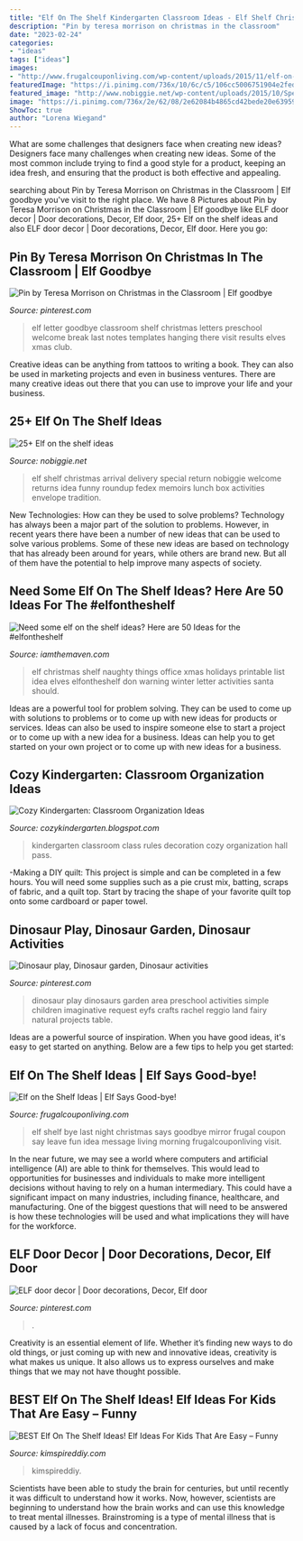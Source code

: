 ```yaml
---
title: "Elf On The Shelf Kindergarten Classroom Ideas - Elf Shelf Christmas Arrival Delivery Special Return Nobiggie Welcome Returns Idea Funny Roundup Fedex Memoirs Lunch Box Activities Envelope Tradition"
description: "Pin by teresa morrison on christmas in the classroom"
date: "2023-02-24"
categories:
- "ideas"
tags: ["ideas"]
images:
- "http://www.frugalcouponliving.com/wp-content/uploads/2015/11/elf-on-the-shelf-ideas-goodbye-frugal-coupon-living.jpg"
featuredImage: "https://i.pinimg.com/736x/10/6c/c5/106cc5006751904e2fed44de04aeb161.jpg"
featured_image: "http://www.nobiggie.net/wp-content/uploads/2015/10/Special-delivery-25-MORE-elf-on-the-shelf-ideas-NoBiggie.net_.jpg"
image: "https://i.pinimg.com/736x/2e/62/08/2e62084b4865cd42bede20e63959d4c8--classroom-crafts-classroom-ideas.jpg"
ShowToc: true
author: "Lorena Wiegand"
---
```



What are some challenges that designers face when creating new ideas?
Designers face many challenges when creating new ideas. Some of the most common include trying to find a good style for a product, keeping an idea fresh, and ensuring that the product is both effective and appealing.

	

		
searching about Pin by Teresa Morrison on Christmas in the Classroom | Elf goodbye you've visit to the right place. We have 8 Pictures about Pin by Teresa Morrison on Christmas in the Classroom | Elf goodbye like ELF door decor | Door decorations, Decor, Elf door, 25+ Elf on the shelf ideas and also ELF door decor | Door decorations, Decor, Elf door. Here you go:
		
    
## Pin By Teresa Morrison On Christmas In The Classroom | Elf Goodbye

<img loading=lazy src="https://i.pinimg.com/736x/2e/62/08/2e62084b4865cd42bede20e63959d4c8--classroom-crafts-classroom-ideas.jpg" onerror="this.onerror=null;this.src='https://tse1.mm.bing.net/th?id=OIP.w7K0Upy2xK6_BA6UMNc1xgHaJ4&amp;pid=15.1';" alt="Pin by Teresa Morrison on Christmas in the Classroom | Elf goodbye">

_Source: pinterest.com_

>elf letter goodbye classroom shelf christmas letters preschool welcome break last notes templates hanging there visit results elves xmas club. 

	

Creative ideas can be anything from tattoos to writing a book. They can also be used in marketing projects and even in business ventures. There are many creative ideas out there that you can use to improve your life and your business.

    
## 25+ Elf On The Shelf Ideas

<img loading=lazy src="http://www.nobiggie.net/wp-content/uploads/2015/10/Special-delivery-25-MORE-elf-on-the-shelf-ideas-NoBiggie.net_.jpg" onerror="this.onerror=null;this.src='https://tse1.mm.bing.net/th?id=OIP.um9EgBQRUzRvLagolActpwHaLR&amp;pid=15.1';" alt="25+ Elf on the shelf ideas">

_Source: nobiggie.net_

>elf shelf christmas arrival delivery special return nobiggie welcome returns idea funny roundup fedex memoirs lunch box activities envelope tradition. 

	

New Technologies: How can they be used to solve problems?
Technology has always been a major part of the solution to problems. However, in recent years there have been a number of new ideas that can be used to solve various problems. Some of these new ideas are based on technology that has already been around for years, while others are brand new. But all of them have the potential to help improve many aspects of society.

    
## Need Some Elf On The Shelf Ideas? Here Are 50 Ideas For The #elfontheshelf

<img loading=lazy src="http://themavenofsocialmedia.com/wp-content/uploads/2013/01/50-ideas-for-eots.jpg" onerror="this.onerror=null;this.src='https://tse3.mm.bing.net/th?id=OIP.SKtYjKDbb7h8hMeVAXYRkQHaP0&amp;pid=15.1';" alt="Need some elf on the shelf ideas? Here are 50 Ideas for the #elfontheshelf">

_Source: iamthemaven.com_

>elf christmas shelf naughty things office xmas holidays printable list idea elves elfontheshelf don warning winter letter activities santa should. 

	

Ideas are a powerful tool for problem solving. They can be used to come up with solutions to problems or to come up with new ideas for products or services. Ideas can also be used to inspire someone else to start a project or to come up with a new idea for a business. Ideas can help you to get started on your own project or to come up with new ideas for a business.

    
## Cozy Kindergarten: Classroom Organization Ideas

<img loading=lazy src="https://1.bp.blogspot.com/-5w7XsnX3nYY/T1zQbv95XkI/AAAAAAAADMk/m51ujw8tOAQ/s1600/108_2019.JPG" onerror="this.onerror=null;this.src='https://tse1.mm.bing.net/th?id=OIP.yj4dlWMkyMOFaac5auOZaAHaFj&amp;pid=15.1';" alt="Cozy Kindergarten: Classroom Organization Ideas">

_Source: cozykindergarten.blogspot.com_

>kindergarten classroom class rules decoration cozy organization hall pass. 

	

-Making a DIY quilt: This project is simple and can be completed in a few hours. You will need some supplies such as a pie crust mix, batting, scraps of fabric, and a quilt top. Start by tracing the shape of your favorite quilt top onto some cardboard or paper towel.

    
## Dinosaur Play, Dinosaur Garden, Dinosaur Activities

<img loading=lazy src="https://i.pinimg.com/736x/10/6c/c5/106cc5006751904e2fed44de04aeb161.jpg" onerror="this.onerror=null;this.src='https://tse2.mm.bing.net/th?id=OIP.npvs-w59MS0QF4lXcfroDAHaJ3&amp;pid=15.1';" alt="Dinosaur play, Dinosaur garden, Dinosaur activities">

_Source: pinterest.com_

>dinosaur play dinosaurs garden area preschool activities simple children imaginative request eyfs crafts rachel reggio land fairy natural projects table. 

	

Ideas are a powerful source of inspiration. When you have good ideas, it's easy to get started on anything. Below are a few tips to help you get started: 

    
## Elf On The Shelf Ideas | Elf Says Good-bye!

<img loading=lazy src="http://www.frugalcouponliving.com/wp-content/uploads/2015/11/elf-on-the-shelf-ideas-goodbye-frugal-coupon-living.jpg" onerror="this.onerror=null;this.src='https://tse1.mm.bing.net/th?id=OIP.HHDyNaT_s8YOcuY6qcU-0gHaLE&amp;pid=15.1';" alt="Elf on the Shelf Ideas | Elf Says Good-bye!">

_Source: frugalcouponliving.com_

>elf shelf bye last night christmas says goodbye mirror frugal coupon say leave fun idea message living morning frugalcouponliving visit. 

	

In the near future, we may see a world where computers and artificial intelligence (AI) are able to think for themselves. This would lead to opportunities for businesses and individuals to make more intelligent decisions without having to rely on a human intermediary. This could have a significant impact on many industries, including finance, healthcare, and manufacturing. One of the biggest questions that will need to be answered is how these technologies will be used and what implications they will have for the workforce.

    
## ELF Door Decor | Door Decorations, Decor, Elf Door

<img loading=lazy src="https://i.pinimg.com/736x/92/d9/60/92d960ae3861932f1813fc6c8872ad38.jpg" onerror="this.onerror=null;this.src='https://tse2.mm.bing.net/th?id=OIP.rqByvdL5eva1IzH-mYO4-gHaJ3&amp;pid=15.1';" alt="ELF door decor | Door decorations, Decor, Elf door">

_Source: pinterest.com_

>. 

	

Creativity is an essential element of life. Whether it’s finding new ways to do old things, or just coming up with new and innovative ideas, creativity is what makes us unique. It also allows us to express ourselves and make things that we may not have thought possible.

    
## BEST Elf On The Shelf Ideas! Elf Ideas For Kids That Are Easy – Funny

<img loading=lazy src="https://kimspireddiy.com/wp-content/uploads/2019/12/elf-on-the-shelf-ideas-5.jpg" onerror="this.onerror=null;this.src='https://tse4.mm.bing.net/th?id=OIP.2a336ggifjq8bIvjZ8RL4wHaLH&amp;pid=15.1';" alt="BEST Elf On The Shelf Ideas! Elf Ideas For Kids That Are Easy – Funny">

_Source: kimspireddiy.com_

>kimspireddiy. 

	

Scientists have been able to study the brain for centuries, but until recently it was difficult to understand how it works. Now, however, scientists are beginning to understand how the brain works and can use this knowledge to treat mental illnesses. Brainstroming is a type of mental illness that is caused by a lack of focus and concentration.

